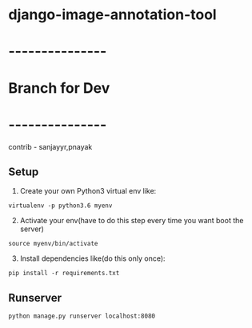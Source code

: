 # django-image-annotation-tool
# ---------------
# Branch for Dev
# ---------------
contrib - sanjayyr,pnayak
## Setup
1. Create your own Python3 virtual env like:
```shell
virtualenv -p python3.6 myenv
```
2. Activate your env(have to do this step every time you want boot the server)
```shell
source myenv/bin/activate
```
3. Install dependencies like(do this only once):
```shell
pip install -r requirements.txt
```

## Runserver
```shell
python manage.py runserver localhost:8080
```
